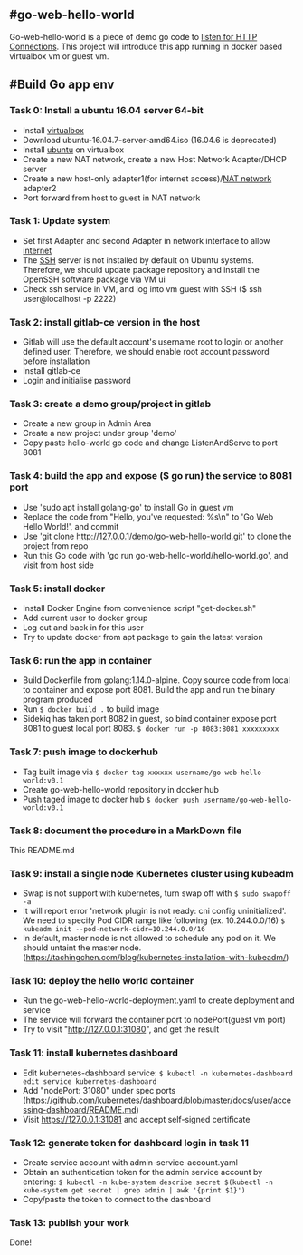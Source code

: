 #go-web-hello-world
----------
Go-web-hello-world is a piece of demo go code to [listen for HTTP Connections](https://gowebexamples.com/hello-world/). 
This project will introduce this app running in docker based virtualbox vm or guest vm.

#Build Go app env
----------
### Task 0: Install a ubuntu 16.04 server 64-bit
- Install [virtualbox](https://www.virtualbox.org/wiki/Linux_Downloads)
- Download ubuntu-16.04.7-server-amd64.iso (16.04.6 is deprecated)
- Install [ubuntu](https://askubuntu.com/questions/142549/how-to-install-ubuntu-on-virtualbox) on virtualbox 
- Create a new NAT network, create a new Host Network Adapter/DHCP server
- Create a new host-only adapter1(for internet access)/[NAT network](https://www.nakivo.com/blog/virtualbox-network-setting-guide/) adapter2 
- Port forward from host to guest in NAT network

### Task 1: Update system
- Set first Adapter and second Adapter in network interface to allow [internet](https://stackoverflow.com/questions/36839573/static-ip-in-virtualbox-machine-with-ubuntu-16-04) 
- The [SSH](https://phoenixnap.com/kb/how-to-enable-ssh-on-ubuntu) server is not installed by default on Ubuntu systems. Therefore, we should update package repository and install the OpenSSH software package via VM ui 
- Check ssh service in VM, and log into vm guest with SSH ($ ssh user@localhost -p 2222)

### Task 2: install gitlab-ce version in the host
- Gitlab will use the default account's username root to login or another defined user. Therefore, we should enable root account password before installation
- Install gitlab-ce
- Login and initialise password

### Task 3: create a demo group/project in gitlab
- Create a new group in Admin Area
- Create a new project under group 'demo' 
- Copy paste hello-world go code and change ListenAndServe to port 8081

### Task 4: build the app and expose ($ go run) the service to 8081 port
- Use 'sudo apt install golang-go' to install Go in guest vm
- Replace the code from "Hello, you've requested: %s\n" to 'Go Web Hello World!', and commit
- Use 'git clone http://127.0.0.1/demo/go-web-hello-world.git' to clone the project from repo
- Run this Go code with 'go run go-web-hello-world/hello-world.go', and visit from host side

### Task 5: install docker
- Install Docker Engine from convenience script "get-docker.sh"
- Add current user to docker group
- Log out and back in for this user
- Try to update docker from apt package to gain the latest version

### Task 6: run the app in container
- Build Dockerfile from golang:1.14.0-alpine. Copy source code from local to container and expose port 8081. Build the app and run the binary program produced
- Run ```$ docker build .``` to build image
- Sidekiq has taken port 8082 in guest, so bind container expose port 8081 to guest local port 8083. ```$ docker run -p 8083:8081 xxxxxxxxx```

### Task 7: push image to dockerhub
- Tag built image via ```$ docker tag xxxxxx username/go-web-hello-world:v0.1```
- Create go-web-hello-world repository in docker hub
- Push taged image to docker hub ```$ docker push username/go-web-hello-world:v0.1```

### Task 8: document the procedure in a MarkDown file
This README.md

### Task 9: install a single node Kubernetes cluster using kubeadm
- Swap is not support with kubernetes, turn swap off with ```$ sudo swapoff -a```
- It will report error 'network plugin is not ready: cni config uninitialized'. We need to specify Pod CIDR range like following (ex. 10.244.0.0/16) 
  ```$ kubeadm init --pod-network-cidr=10.244.0.0/16```
- In default, master node is not allowed to schedule any pod on it. We should untaint the master node.
  (https://tachingchen.com/blog/kubernetes-installation-with-kubeadm/)

### Task 10: deploy the hello world container
- Run the go-web-hello-world-deployment.yaml to create deployment and service
- The service will forward the container port to nodePort(guest vm port)
- Try to visit "http://127.0.0.1:31080", and get the result

### Task 11: install kubernetes dashboard
- Edit kubernetes-dashboard service: ```$ kubectl -n kubernetes-dashboard edit service kubernetes-dashboard```
- Add "nodePort: 31080" under spec ports (https://github.com/kubernetes/dashboard/blob/master/docs/user/accessing-dashboard/README.md)
- Visit https://127.0.0.1:31081 and accept self-signed certificate

### Task 12: generate token for dashboard login in task 11
- Create service account with admin-service-account.yaml
- Obtain an authentication token for the admin service account by entering: 
  ```$ kubectl -n kube-system describe secret $(kubectl -n kube-system get secret | grep admin | awk '{print $1}')```
- Copy/paste the token to connect to the dashboard

### Task 13: publish your work
Done!
